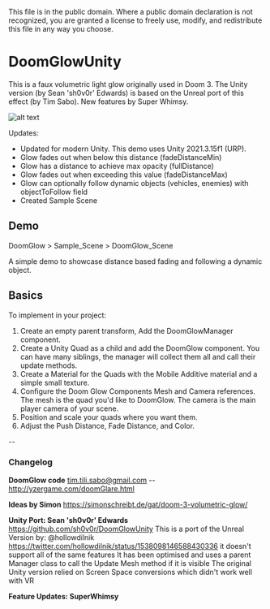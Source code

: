 This file is in the public domain. Where a public domain declaration is not recognized, you are granted a license to freely use, modify, and redistribute this file in any way you choose.



# DoomGlowUnity

This is a faux volumetric light glow originally used in Doom 3. The Unity version (by Sean 'sh0v0r' Edwards) is based on the Unreal port of this effect (by Tim Sabo). New features by Super Whimsy.

![alt text](https://media2.giphy.com/media/v1.Y2lkPTc5MGI3NjExaWE2bzA2M3M5MnBmMGd6cHJtb2J1cTgxaGdhMGR6eGc1NXQycDV0NCZlcD12MV9pbnRlcm5hbF9naWZfYnlfaWQmY3Q9Zw/eBTqYoBE4AU77siExH/giphy.gif "DoomGlowUnity")

Updates:

* Updated for modern Unity. This demo uses Unity 2021.3.15f1 (URP).
* Glow fades out when below this distance (fadeDistanceMin)
* Glow has a distance to achieve max opacity (fullDistance)
* Glow fades out when exceeding this value (fadeDistanceMax)
* Glow can optionally follow dynamic objects (vehicles, enemies) with objectToFollow field
* Created Sample Scene


## Demo

DoomGlow > Sample_Scene > DoomGlow_Scene

A simple demo to showcase distance based fading and following a dynamic object.

## Basics

To implement in your project:
1. Create an empty parent transform, Add the DoomGlowManager component.
2. Create a Unity Quad as a child and add the DoomGlow component. You can have many siblings, the manager will collect them all and call their update methods.
3. Create a Material for the Quads with the Mobile Additive material and a simple small texture.
4. Configure the Doom Glow Components Mesh and Camera references. The mesh is the quad you'd like to DoomGlow. The camera is the main player camera of your scene.
5. Position and scale your quads where you want them.
6. Adjust the Push Distance, Fade Distance, and Color.



--

### Changelog

**DoomGlow code**
tim.tili.sabo@gmail.com -- http://yzergame.com/doomGlare.html

**Ideas by Simon**
https://simonschreibt.de/gat/doom-3-volumetric-glow/

**Unity Port: Sean 'sh0v0r' Edwards**
https://github.com/sh0v0r/DoomGlowUnity
This is a port of the Unreal Version by: @hollowdilnik https://twitter.com/hollowdilnik/status/1538098146588430336
it doesn't support all of the same features
It has been optimised and uses a parent Manager class to call the Update Mesh method if it is visible
The original Unity version relied on Screen Space conversions which didn't work well with VR

**Feature Updates: SuperWhimsy**